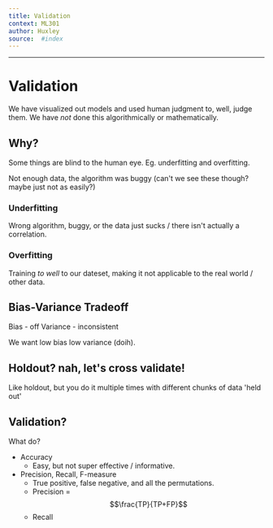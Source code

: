 ```yaml
---
title: Validation 
context: ML301
author: Huxley
source:  #index
---
```


---


# Validation

We have visualized out models and used human judgment to, well, judge them. We have *not* done this algorithmically or mathematically. 


## Why?

Some things are blind to the human eye. Eg. underfitting and overfitting. 

Not enough data, the algorithm was buggy (can't we see these though? maybe just not as easily?)

### Underfitting

Wrong algorithm, buggy, or the data just sucks / there isn't actually a correlation. 


### Overfitting

Training *to well* to our dateset, making it not applicable to the real world / other data. 



## Bias-Variance Tradeoff

Bias - off
Variance - inconsistent

We want low bias low variance (doih).


## Holdout? nah, let's cross validate! 

Like holdout, but you do it multiple times with different chunks of data 'held out' 

## Validation? 

What do? 
- Accuracy
	- Easy, but not super effective / informative. 
- Precision, Recall, F-measure
	- True positive, false negative, and all the permutations. 
	- Precision = $$\frac{TP}{TP+FP}$$
	- Recall 






